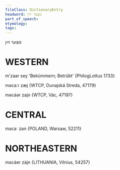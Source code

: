 ```yaml
---
fileClass: DictionaryEntry
headword: מצער זײַן
part_of_speech: 
etymology: 
tags: 
---
```

מצער זײַן

WESTERN
========

m'zaar sey 'Bekümmern; Betrübt' {PhilogLottus 1733}

məcaːr zæj {WTCP, Dunajská Streda, 47179}

məcáər zajn {WTCP, Vác, 47197}

CENTRAL
========

məcaˑ zan {POLAND, Warsaw, 52211}

NORTHEASTERN
==============

məcáer zàjn {LITHUANIA, Vilnius, 54257}